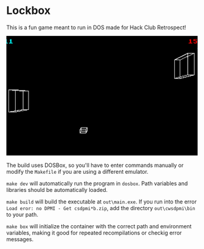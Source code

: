 # Lockbox

This is a fun game meant to run in DOS made for Hack Club Retrospect!

![screenshot](./misc/screenshot.png)

The build uses DOSBox, so you'll have to enter commands manually or modify the `Makefile` if you are using a different emulator.

`make dev` will automatically run the program in `dosbox`.
Path variables and libraries should be automatically loaded.

`make build` will build the executable at `out\main.exe`.
If you run into the error `Load eror: no DPMI - Get csdpmi*b.zip`,
add the directory `out\cwsdpmi\bin` to your path.

`make box` will initialize the container with the correct path and environment variables,
making it good for repeated recompilations or checkig error messages.
